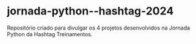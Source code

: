 # jornada-python--hashtag-2024
Repositório criado para divulgar os 4 projetos desenvolvidos na Jornada Python da Hashtag Treinamentos.
